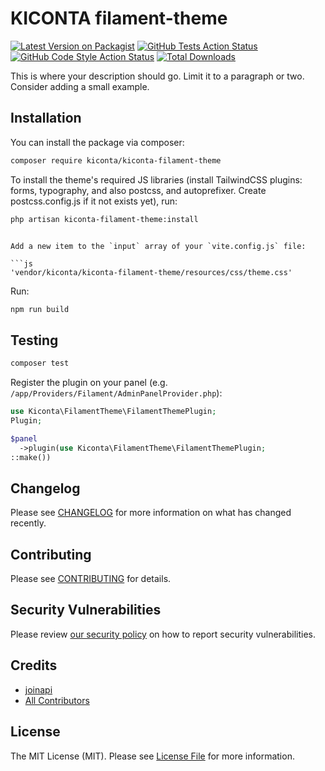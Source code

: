# KICONTA filament-theme

[![Latest Version on Packagist](https://img.shields.io/packagist/v/kiconta/filament-theme.svg?style=flat-square)](https://packagist.org/packages/kiconta/filament-theme)
[![GitHub Tests Action Status](https://img.shields.io/github/actions/workflow/status/kiconta/filament-theme/run-tests.yml?branch=main&label=tests&style=flat-square)](https://github.com/kiconta/filament-theme/actions?query=workflow%3Arun-tests+branch%3Amain)
[![GitHub Code Style Action Status](https://img.shields.io/github/actions/workflow/status/kiconta/filament-theme/fix-php-code-style-issues.yml?branch=main&label=code%20style&style=flat-square)](https://github.com/kiconta/filament-theme/actions?query=workflow%3A"Fix+PHP+code+styling"+branch%3Amain)
[![Total Downloads](https://img.shields.io/packagist/dt/kiconta/filament-theme.svg?style=flat-square)](https://packagist.org/packages/kiconta/filament-theme)



This is where your description should go. Limit it to a paragraph or two. Consider adding a small example.

## Installation

You can install the package via composer:

```bash
composer require kiconta/kiconta-filament-theme
```

To install the theme's required JS libraries (install TailwindCSS plugins: forms, typography, and also postcss, and autoprefixer. Create postcss.config.js if it not exists yet), run:

```bash
php artisan kiconta-filament-theme:install
```
```

Add a new item to the `input` array of your `vite.config.js` file:

```js
'vendor/kiconta/kiconta-filament-theme/resources/css/theme.css'
```

Run:

```bash
npm run build
```

## Testing

```bash
composer test
```

Register the plugin on your panel (e.g. `/app/Providers/Filament/AdminPanelProvider.php`):

```php
use Kiconta\FilamentTheme\FilamentThemePlugin;
Plugin;

$panel
  ->plugin(use Kiconta\FilamentTheme\FilamentThemePlugin;
::make())
```


## Changelog

Please see [CHANGELOG](CHANGELOG.md) for more information on what has changed recently.

## Contributing

Please see [CONTRIBUTING](.github/CONTRIBUTING.md) for details.

## Security Vulnerabilities

Please review [our security policy](../../security/policy) on how to report security vulnerabilities.

## Credits

- [joinapi](https://github.com/kiconta)
- [All Contributors](../../contributors)

## License

The MIT License (MIT). Please see [License File](LICENSE.md) for more information.
